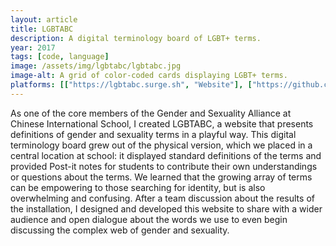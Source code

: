 ```yaml
---
layout: article
title: LGBTABC
description: A digital terminology board of LGBT+ terms.
year: 2017
tags: [code, language]
image: /assets/img/lgbtabc/lgbtabc.jpg
image-alt: A grid of color-coded cards displaying LGBT+ terms.
platforms: [["https://lgbtabc.surge.sh", "Website"], ["https://github.com/whykatherine/lgbtabc", "GitHub"]]
---
```


As one of the core members of the Gender and Sexuality Alliance at Chinese International School, I created LGBTABC, a website that presents definitions of gender and sexuality terms in a playful way. This digital terminology board grew out of the physical version, which we placed in a central location at school: it displayed standard definitions of the terms and provided Post-it notes for students to contribute their own understandings or questions about the terms. We learned that the growing array of terms can be empowering to those searching for identity, but is also overwhelming and confusing. After a team discussion about the results of the installation, I designed and developed this website to share with a wider audience and open dialogue about the words we use to even begin discussing the complex web of gender and sexuality.